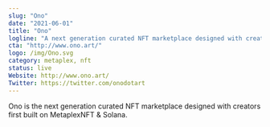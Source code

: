 ```yaml
---
slug: "Ono"
date: "2021-06-01"
title: "Ono"
logline: "A next generation curated NFT marketplace designed with creators first built on MetaplexNFT & Solana."
cta: "http://www.ono.art/"
logo: /img/Ono.svg
category: metaplex, nft
status: live
Website: http://www.ono.art/
Twitter: https://twitter.com/onodotart
---
```

Ono is the next generation curated NFT marketplace designed with creators first built on MetaplexNFT & Solana.